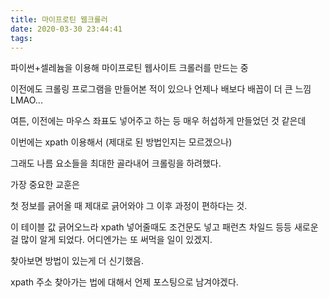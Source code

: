 ```yaml
---
title: 마이프로틴 웹크롤러
date: 2020-03-30 23:44:41
tags:
---
```




파이썬+셀레늄을 이용해 마이프로틴 웹사이트 크롤러를 만드는 중

이전에도 크롤링 프로그램을 만들어본 적이 있으나 언제나 배보다 배꼽이 더 큰 느낌 LMAO...

여튼, 이전에는 마우스 좌표도 넣어주고 하는 등 매우 허섭하게 만들었던 것 같은데

이번에는 xpath 이용해서 (제대로 된 방법인지는 모르겠으나) 

그래도 나름 요소들을 최대한 골라내어 크롤링을 하려했다.

가장 중요한 교훈은

첫 정보를 긁어올 때 제대로 긁어와야 그 이후 과정이 편하다는 것.




이 테이블 값 긁어오느라 xpath 넣어줄때도 조건문도 넣고 패런츠 차일드 등등 새로운 걸 많이 알게 되었다. 어디엔가는 또 써먹을 일이 있겠지.

찾아보면 방법이 있는게 더 신기했음.

xpath 주소 찾아가는 법에 대해서 언제 포스팅으로 남겨야겠다.
